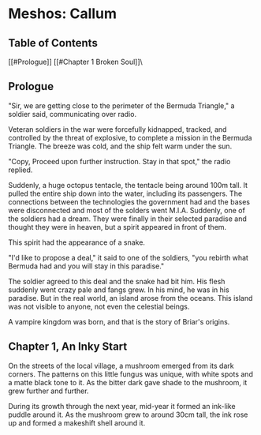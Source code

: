 # Meshos: Callum
## Table of Contents
[[#Prologue]]
[[#Chapter 1 Broken Soul]]\

## Prologue
"Sir, we are getting close to the perimeter of the Bermuda Triangle," a soldier said, communicating over radio.

Veteran soldiers in the war were forcefully kidnapped, tracked, and controlled by the threat of explosive, to complete a mission in the Bermuda Triangle. The breeze was cold, and the ship felt warm under the sun.

"Copy, Proceed upon further instruction. Stay in that spot," the radio replied.

Suddenly, a huge octopus tentacle, the tentacle being around 100m tall. It pulled the entire ship down into the water, including its passengers. The connections between the technologies the government had and the bases were disconnected and most of the solders went M.I.A. Suddenly, one of the soldiers had a dream. They were finally in their selected paradise and thought they were in heaven, but a spirit appeared in front of them.

This spirit had the appearance of a snake.

"I'd like to propose a deal," it said to one of the soldiers, "you rebirth what Bermuda had and you will stay in this paradise."

The soldier agreed to this deal and the snake had bit him. His flesh suddenly went crazy pale and fangs grew. In his mind, he was in his paradise. But in the real world, an island arose from the oceans. This island was not visible to anyone, not even the celestial beings.

A vampire kingdom was born, and that is the story of Briar's origins.

## Chapter 1, An Inky Start
On the streets of the local village, a mushroom emerged from its dark corners. The patterns on this little fungus was unique, with white spots and a matte black tone to it. As the bitter dark gave shade to the mushroom, it grew further and further. 

During its growth through the next year, mid-year it formed an ink-like puddle around it. As the mushroom grew to around 30cm tall, the ink rose up and formed a makeshift shell around it.


